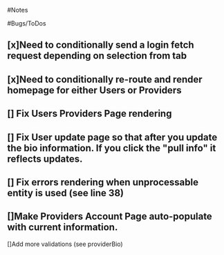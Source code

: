 #Notes

#Bugs/ToDos

[x]Need to conditionally send a login fetch request depending on selection from tab 
--
[x]Need to conditionally re-route and render homepage for either Users or Providers
--


[] Fix Users Providers Page rendering
-- 
[] Fix User update page so that after you update the bio information. If you click the "pull info" it reflects updates. 
-- 
[] Fix errors rendering when unprocessable entity is used (see line 38)
--
[]Make Providers Account Page auto-populate with current information. 
--
[]Add more validations (see providerBio)